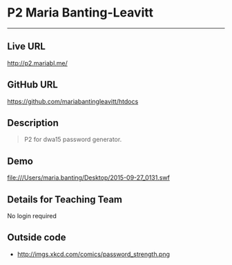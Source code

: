 # P2 Maria Banting-Leavitt

----
## Live URL
<http://p2.mariabl.me/>

## GitHub URL
<https://github.com/mariabantingleavitt/htdocs>

## Description
> P2 for dwa15 password generator.

## Demo
<file:///Users/maria.banting/Desktop/2015-09-27_0131.swf>

## Details for Teaching Team
No login required

## Outside code
* http://imgs.xkcd.com/comics/password_strength.png
